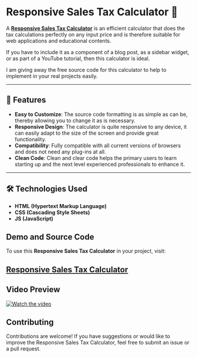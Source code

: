 # Responsive Sales Tax Calculator 🧮

A **<a href="https://jvcodes.com/responsive-sales-tax-calculator/">Responsive Sales Tax Calculator</a>** is an efficient calculator that does the tax calculations perfectly on any input price and is therefore suitable for web applications and educational contents.

If you have to include it as a component of a blog post, as a sidebar widget, or as part of a YouTube tutorial, then this calculator is ideal.

I am giving away the free source code for this calculator to help to implement in your real projects easily.

---

## 🌟 Features

- **Easy to Customize**: The source code formatting is as simple as can be, thereby allowing you to change it as is necessary.
- **Responsive Design**: The calculator is quite responsive to any device, it can easily adapt to the size of the screen and provide great functionality.
- **Compatibility**: Fully compatible with all current versions of browsers and does not need any plug-ins at all.
- **Clean Code**: Clean and clear code helps the primary users to learn starting up and the next level experienced professionals to enhance it.

---

## 🛠️ Technologies Used

- **HTML (Hypertext Markup Language)**  
- **CSS (Cascading Style Sheets)**  
- **JS (JavaScript)**  

## Demo and Source Code

To use this **Responsive Sales Tax Calculator** in your project, visit:

## <a href="https://jvcodes.com/responsive-sales-tax-calculator/">Responsive Sales Tax Calculator</a>

## Video Preview

[![Watch the video](https://img.youtube.com/vi/5MiWM8ltfso/0.jpg)](https://www.youtube.com/watch?v=5MiWM8ltfso)

## Contributing

Contributions are welcome! If you have suggestions or would like to improve the Responsive Sales Tax Calculator, feel free to submit an issue or a pull request.

